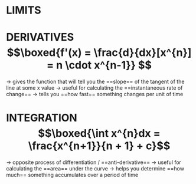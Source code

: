 # LIMITS



# DERIVATIVES $$\boxed{f'(x) = \frac{d}{dx}[x^{n}] = n \cdot x^{n-1}} $$
-> gives the function that will tell you the ==slope== of the tangent of the line at some x value
-> useful for calculating the ==instantaneous rate of change==
-> tells you ==how fast== something changes per unit of time



# INTEGRATION $$\boxed{\int x^{n}dx = \frac{x^{n+1}}{n + 1} + c}$$
-> opposite process of differentiation / ==anti-derivative== 
-> useful for calculating the ==area== under the curve 
-> helps you determine ==how much== something accumulates over a period of time
